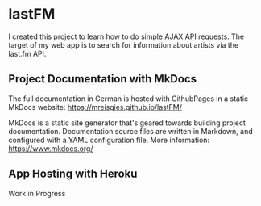 # lastFM

I created this project to learn how to do simple AJAX API requests.
The target of my web app is to search for information about artists via the last.fm API.


## Project Documentation with MkDocs

The full documentation in German is hosted with GithubPages in a static MkDocs website: https://mreisgies.github.io/lastFM/

MkDocs is a static site generator that's geared towards building project documentation. Documentation source files are written in Markdown, and configured with a YAML configuration file. 
More information: https://www.mkdocs.org/


## App Hosting with Heroku

Work in Progress

